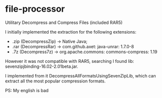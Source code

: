 # file-processor
Utilitary Decompress and Compress Files (included RAR5)

I initially implemented the extraction for the following extensions:
* .zip (DecompressZip) -> Native Java;
* .rar (DecompressRar) -> com.github.axet: java-unrar: 1.7.0-8
* .7z (Decompress7z) -> org.apache.commons: commons-compress: 1.19

However it was not compatible with RAR5, searching I found lib: sevenzipjbinding-16.02-2.01beta.jar.

I implemented from it DecompressAllFormatsUsingSevenZipLib, which can extract all the most popular compression formats.

PS: My english is bad
